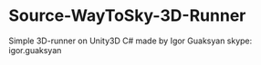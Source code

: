 # Source-WayToSky-3D-Runner
Simple 3D-runner on Unity3D C#
made by Igor Guaksyan
skype: igor.guaksyan
